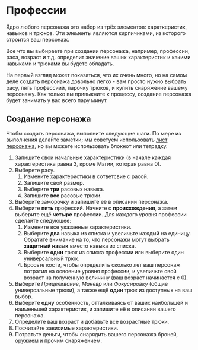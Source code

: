 # Профессии

Ядро любого персонажа это набор из трёх элементов: хараткеристик, навыков и трюков. Эти элементы являются кирпичиками, из которого строится ваш персонаж.

Все что вы выбираете при создании персонажа, например, профессии, раса, возраст и т.д. определит значение ваших характеристик и какими навыками и трюками вы будете обладать.

На первый взгляд может показаться, что их очень много, но на самом деле создать персонажа довольно легко - вам просто нужно выбрать расу, пять профессиий, парочку трюков, и купить снаряжение вашему персонажу. Как только вы привыкните к процессу, создание персонажа будет занимать у вас всего пару минут.

## Создание персонажа

Чтобы создать персонажа, выполните следующие шаги. По мере из выполнения делайте заметки; мы советуем использовать [лист персонажа](./Лист%20персонажа.md), но вы можете использовать блокнот или тетрадку.

1. Запишите свои начальные характеристики (в начале каждая характеристика равна 3, кроме Магии, которая равна 0).
2. Выберете расу.
   1. Измените характеристики в сответсвие с расой.
   2. Запишите свой размер.
   3. Выберите **три** расовых навыка.
   4. Запишите **все** расовые трюки.
3. Выберите заморочку и запишите её в описании персонажа.
4. Выберите **пять** профессий. Начните с **происхождения**, а затем выберите ещё **четыре** профессии. Для каждого уровня профессии сделайте следующее:
   1. Измените все указанные характеристики.
   2. Выберите **два** навыка из списка и увеличьте каждый на единицу. Обратите внимание на то, что персонажи могут выбрать **защитный навык** вместо навыка из списка.
   3. Выберите **один** трюк из списка профессии или выберите один универсальный трюк.
   4. Бросьте кости, чтобы определить сколько лет ваш персонаж потратил на освоение уровня профессии, и увеличьте свой возраст на полученную величину (ваш возраст начинается с 0).
5. Выберите *Прицеливание*, *Маневр* или *Фокусировку* (общие универсальные трюки), а также ещё **один** трюк из доступных на ваш выбор.
6. Выберите **одну** особенность, отталкиваясь от ваших наибольшей и наименьшей характеристик, и запишите её в описании вашего персонажа.
7. Определите ваш возраст и добавьте все возрастные трюки.
8. Посчитайте зависимые характеристики.
9.  Потратьте деньги, чтобы снарядить вашего персонажа броней, оружием и прочим снаряжением.